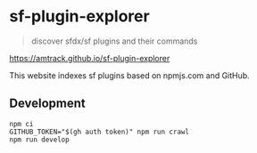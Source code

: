 # sf-plugin-explorer

> discover sfdx/sf plugins and their commands

https://amtrack.github.io/sf-plugin-explorer

This website indexes sf plugins based on npmjs.com and GitHub.

## Development

```
npm ci
GITHUB_TOKEN="$(gh auth token)" npm run crawl
npm run develop
```
